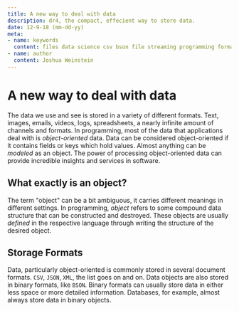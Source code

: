 ```yaml
---
title: A new way to deal with data
description: dr4, the compact, effecient way to store data.
date: 12-9-18 (mm-dd-yy)
meta:
- name: keywords
  content: files data science csv bson file streaming programming format
- name: author
  content: Joshua Weinstein
---
```


# A new way to deal with data

The data we use and see is stored in a variety of different formats. Text, images, emails, videos, logs, spreadsheets, a nearly infinite amount of channels and formats. In programming, most of the data that applications deal with is *object-oriented* data. Data can be considered object-oriented if it contains fields or keys which hold values. Almost anything can be *modeled* as an object. The power of processing object-oriented data can provide incredible insights and services in software.

## What exactly is an object?

The term "object" can be a bit ambiguous, it carries different meanings in different settings. In programming, *object* refers to some compound data structure that can be constructed and destroyed. These objects are usually *defined* in the respective language through writing the structure of the desired object.


## Storage Formats

Data, particularly object-oriented is commonly stored in several document formats. `CSV`, `JSON`, `XML`, the list goes on and on. Data objects are also stored in binary formats, like `BSON`. Binary formats can usually store data in either less space or more detailed information. Databases, for example, almost always store data in binary objects.
